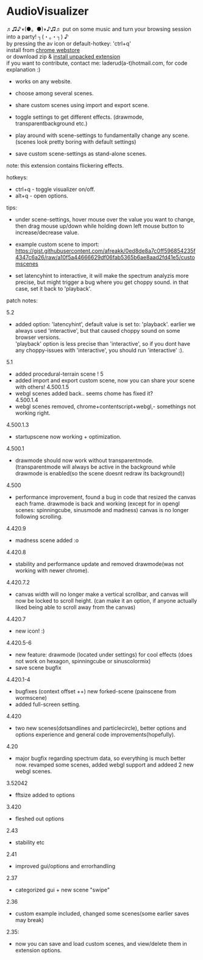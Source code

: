 # AudioVisualizer
♬♫♪◖(●。●)◗♪♫♬ put on some music and turn your browsing session into a party! ┐(・。・┐) ♪  
by pressing the av icon or default-hotkey: 'ctrl+q'  
install from [chrome webstore](https://chrome.google.com/webstore/detail/audiovisualizer/bojhikphaecldnbdekplmadjkflgbkfh)  
or download zip & [install unpacked extension](http://superuser.com/a/247654)  
if you want to contribute, contact me: laderud(a-t)hotmail.com, for code explanation :)

* works on any website.
* choose among several scenes.
* share custom scenes using import and export scene. 

* toggle settings to get different effects.
  (drawmode, transparentbackground etc.)

* play around with scene-settings to fundamentally change any scene.
  (scenes look pretty boring with default settings)

* save custom scene-settings as stand-alone scenes.
 

note: this extension contains flickering effects.   

hotkeys: 
* ctrl+q - toggle visualizer on/off. 
* alt+q - open options. 

tips:
* under scene-settings, hover mouse over the value you want to change, then drag mouse up/down while holding down left mouse button to increase/decrease value.

* example custom scene to import:  
https://gist.githubusercontent.com/afreakk/0ed8de8a7c0ff596854235f4347c6a26/raw/a10f5a44666629df06fab5365b6ae8aad2fd41e5/customscenes

* set latencyhint to interactive, it will make the spectrum analyzis more precise, but might trigger a bug where you get choppy sound.
in that case, set it back to 'playback'.



patch notes:   

5.2
- added option: 'latencyhint', default value is set to: 'playback'.
earlier we always used 'interactive', but that caused choppy sound on some browser versions.  
'playback' option is less precise than 'interactive', so if you dont have any choppy-issues with 'interactive', you should run 'interactive' :).

5.1
- added procedural-terrain scene !
5   
- added import and export custom scene, now you can share your scene with others!
4.500.1.5   
- webgl scenes added back.. seems chome has fixed it?   
4.500.1.4
- webgl scenes removed, chrome+contentscript+webgl,- somethings not working right.

4.500.1.3
- startupscene now working + optimization.

4.500.1
- drawmode should now work without transparentmode. (transparentmode will always be active in the background while drawmode is enabled(so the scene doesnt redraw its background))

4.500
- performance improvement, found a bug in code that resized the canvas each frame. drawmode is back and working (except for in opengl scenes: spinningcube, sinusmode and madness)
canvas is no longer following scrolling. 

4.420.9
- madness scene added :o

4.420.8
- stability and performance update and removed drawmode(was not working with newer chrome).

4.420.7.2
- canvas width will no longer make a vertical scrollbar, and canvas will now be locked to scroll height. (can make it an option, if anyone actually liked being able to scroll away from the canvas)

4.420.7
- new icon! :)

4.420.5-6
- new feature: drawmode (located under settings) for cool effects (does not work on hexagon, spinningcube or sinuscolormix)
- save scene bugfix

4.420.1-4
- bugfixes (context offset ++) new forked-scene (painscene from wormscene)
- added full-screen setting.

4.420
- two new scenes(dotsandlines and particlecircle), better options and options experience and general code improvements(hopefully).

4.20
- major bugfix regarding spectrum data, so everything is much better now.
  revamped some scenes, added webgl support and addeed 2 new webgl scenes.

3.52042
- fftsize added to options

3.420
- fleshed out options

2.43
- stability etc

2.41
- improved gui/options and errorhandling

2.37
- categorized gui + new scene "swipe"

2.36
- custom example included, changed some scenes(some earlier saves may break)

2.35:
- now you can save and load custom scenes, and view/delete them in extension options.
